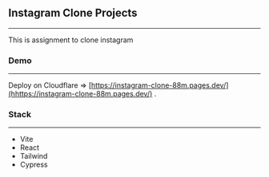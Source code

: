 ## Instagram Clone Projects
---

This is assignment to clone instagram


### Demo
---

Deploy on Cloudflare => [https://instagram-clone-88m.pages.dev/](hhttps://instagram-clone-88m.pages.dev/) .

### Stack
---
- Vite
- React
- Tailwind
- Cypress
